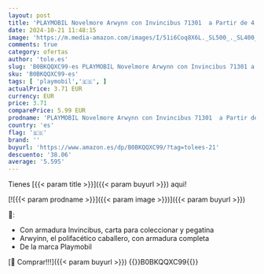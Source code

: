 ```yaml
---
layout: post
title: 'PLAYMOBIL Novelmore Arwynn con Invincibus 71301  a Partir de 4 años'
date: 2024-10-21 11:48:15
image: 'https://m.media-amazon.com/images/I/51i6Coq8X6L._SL500_._SL400_.jpg'
comments: true
category: ofertas
author: 'tole.es'
slug: 'B0BKQQXC99-es PLAYMOBIL Novelmore Arwynn con Invincibus 71301 a Partir...'
sku: 'B0BKQQXC99-es'
tags: [ 'playmobil','🇪🇸', ]
actualPrice: 3.71 EUR
currency: EUR
price: 3.71
comparePrice: 5.99 EUR
prodname: 'PLAYMOBIL Novelmore Arwynn con Invincibus 71301  a Partir de 4 años'
country: 'es'
flag: '🇪🇸'
brand: ''
buyurl: 'https://www.amazon.es/dp/B0BKQQXC99/?tag=tolees-21'
descuento: '38.06'
average: '5.595'
---
```


Tienes [{{< param title >}}]({{< param buyurl >}}) aqui!

[![{{< param prodname >}}]({{< param image >}})]({{< param buyurl >}})

🔎:

- Con armadura Invincibus, carta para coleccionar y pegatina
- Arwyinn, el polifacético caballero, con armadura completa
- De la marca Playmobil

[🛒 Comprar!!!]({{< param buyurl >}})
{{<world>}}B0BKQQXC99{{</world>}}
